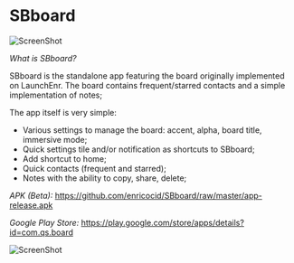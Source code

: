 # SBboard

![ScreenShot](https://raw.githubusercontent.com/enricocid/SBboard/master/art2.png)

*What is SBboard?*

SBboard is the standalone app featuring the board originally implemented on LaunchEnr. The board contains frequent/starred contacts and a simple implementation of notes;

The app itself is very simple:

- Various settings to manage the board: accent, alpha, board title, immersive mode;
- Quick settings tile and/or notification as shortcuts to SBboard;
- Add shortcut to home;
- Quick contacts (frequent and starred);
- Notes with the ability to copy, share, delete;

*APK (Beta):* https://github.com/enricocid/SBboard/raw/master/app-release.apk

*Google Play Store:* https://play.google.com/store/apps/details?id=com.qs.board

![ScreenShot](https://raw.githubusercontent.com/enricocid/SBboard/master/notes.gif)
